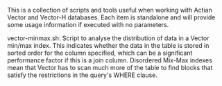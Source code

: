 This is a collection of scripts and tools useful when working with Actian Vector and Vector-H databases.
Each item is standalone and will provide some usage information if executed with no parameters.

vector-minmax.sh: Script to analyse the distribution of data in a Vector min/max index. This indicates whether the data in the table is stored in sorted order for the column specified, which can be a significant performance factor if this is a join column. Disordered Mix-Max indexes mean that Vector has to scan much more of the table to find blocks that satisfy the restrictions in the query's WHERE clause.